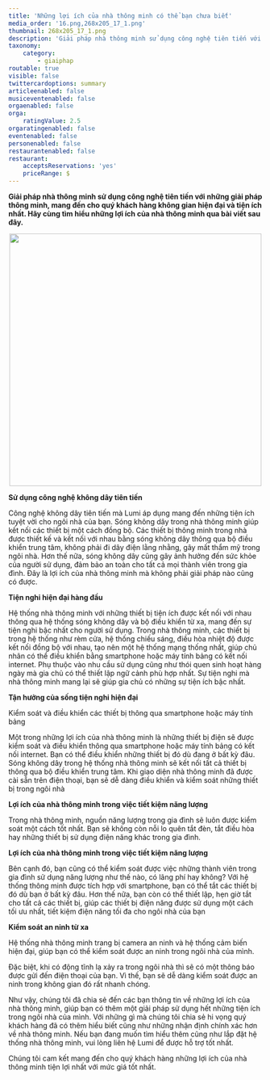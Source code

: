 ```yaml
---
title: 'Những lợi ích của nhà thông minh có thể bạn chưa biết'
media_order: '16.png,268x205_17_1.png'
thumbnail: 268x205_17_1.png
description: 'Giải pháp nhà thông minh sử dụng công nghệ tiên tiến với những giải pháp thông minh, mang đến cho quý khách hàng không gian hiện đại và tiện ích nhất. Hãy cùng tìm hiểu những lợi ích của nhà thông minh qua bài viết sau đây....'
taxonomy:
    category:
        - giaiphap
routable: true
visible: false
twittercardoptions: summary
articleenabled: false
musiceventenabled: false
orgaenabled: false
orga:
    ratingValue: 2.5
orgaratingenabled: false
eventenabled: false
personenabled: false
restaurantenabled: false
restaurant:
    acceptsReservations: 'yes'
    priceRange: $
---
```


<p><strong>Giải ph&aacute;p nh&agrave; th&ocirc;ng minh sử dụng c&ocirc;ng nghệ ti&ecirc;n tiến với những giải ph&aacute;p th&ocirc;ng minh, mang đến cho qu&yacute; kh&aacute;ch h&agrave;ng kh&ocirc;ng gian hiện đại v&agrave; tiện &iacute;ch nhất. H&atilde;y c&ugrave;ng t&igrave;m hiểu những lợi &iacute;ch của nh&agrave; th&ocirc;ng minh qua b&agrave;i viết sau đ&acirc;y.</strong></p>
<p><img style="display: block; margin-left: auto; margin-right: auto;" src="/giahan/tu-van-giai-phap/nhung-loi-ich-cua-nha-thong-minh-co-the-ban-chua-biet/16.png" alt="" width="500" /></p>
<p><strong>Sử dụng c&ocirc;ng nghệ kh&ocirc;ng d&acirc;y ti&ecirc;n tiến</strong></p>
<p>C&ocirc;ng nghệ kh&ocirc;ng d&acirc;y ti&ecirc;n tiến m&agrave; Lumi &aacute;p dụng mang đến những tiện &iacute;ch tuyệt vời cho ng&ocirc;i nh&agrave; của bạn. S&oacute;ng kh&ocirc;ng d&acirc;y trong nh&agrave; th&ocirc;ng minh gi&uacute;p kết nối c&aacute;c thiết bị một c&aacute;ch đồng bộ. C&aacute;c thiết bị th&ocirc;ng minh trong nh&agrave; được thiết kế v&agrave; kết nối với nhau bằng s&oacute;ng kh&ocirc;ng d&acirc;y th&ocirc;ng qua bộ điều khiển trung t&acirc;m, kh&ocirc;ng phải đi d&acirc;y điện lằng nhằng, g&acirc;y mất thẩm mỹ trong ng&ocirc;i nh&agrave;. Hơn thế nữa, s&oacute;ng kh&ocirc;ng d&acirc;y cũng g&acirc;y ảnh hưởng đến sức khỏe của người sử dụng, đảm bảo an to&agrave;n cho tất cả mọi th&agrave;nh vi&ecirc;n trong gia đ&igrave;nh. Đ&acirc;y l&agrave; lợi &iacute;ch của nh&agrave; th&ocirc;ng minh m&agrave; kh&ocirc;ng phải giải ph&aacute;p n&agrave;o cũng c&oacute; được.</p>
<p><strong>Tiện nghi hiện đại h&agrave;ng đầu</strong></p>
<p>Hệ thống nh&agrave; th&ocirc;ng minh với những thiết bị tiện &iacute;ch được kết nối với nhau th&ocirc;ng qua hệ thống s&oacute;ng kh&ocirc;ng d&acirc;y v&agrave; bộ điều khiển từ xa, mang đến sự tiện nghi bậc nhất cho người sử dụng. Trong nh&agrave; th&ocirc;ng minh, c&aacute;c thiết bị trong hệ thống như r&egrave;m cửa, hệ thống chiếu s&aacute;ng, điều h&ograve;a nhiệt độ được kết nối đồng bộ với nhau, tạo n&ecirc;n một hệ thống mạng thống nhất, gi&uacute;p chủ nh&acirc;n c&oacute; thể điều khiển bằng smartphone hoặc m&aacute;y t&iacute;nh bảng c&oacute; kết nối internet. Phụ thuộc v&agrave;o nhu cầu sử dụng cũng như th&oacute;i quen sinh hoạt h&agrave;ng ng&agrave;y m&agrave; gia chủ c&oacute; thể thiết lập ngữ cảnh ph&ugrave; hợp nhất. Sự tiện nghi m&agrave; nh&agrave; th&ocirc;ng minh mang lại sẽ gi&uacute;p gia chủ c&oacute; những sự tiện &iacute;ch bậc nhất.</p>
<p><strong>Tận hưởng của sống tiện nghi hiện đại</strong></p>
<p>Kiểm so&aacute;t v&agrave; điều khiển c&aacute;c thiết bị th&ocirc;ng qua smartphone hoặc m&aacute;y t&iacute;nh bảng</p>
<p>Một trong những lợi &iacute;ch của nh&agrave; th&ocirc;ng minh l&agrave; những thiết bị điện sẽ được kiểm so&aacute;t v&agrave; điều khiển th&ocirc;ng qua smartphone hoặc m&aacute;y t&iacute;nh bảng c&oacute; kết nối internet. Bạn c&oacute; thể điều khiển những thiết bị đ&oacute; d&ugrave; đang ở bất kỳ đ&acirc;u. S&oacute;ng kh&ocirc;ng d&acirc;y trong hệ thống nh&agrave; th&ocirc;ng minh sẽ kết nối tất cả thiết bị th&ocirc;ng qua bộ điều khiển trung t&acirc;m. Khi giao diện nh&agrave; th&ocirc;ng minh đ&atilde; được c&agrave;i sẵn tr&ecirc;n điện thoại, bạn sẽ dễ d&agrave;ng điều khiển v&agrave; kiểm so&aacute;t những thiết bị trong ng&ocirc;i nh&agrave;</p>
<p><strong>Lợi &iacute;ch của nh&agrave; th&ocirc;ng minh trong việc tiết kiệm năng lượng</strong></p>
<p>Trong nh&agrave; th&ocirc;ng minh, nguồn năng lượng trong gia đ&igrave;nh sẽ lu&ocirc;n được kiểm so&aacute;t một c&aacute;ch tốt nhất. Bạn sẽ kh&ocirc;ng c&ograve;n nỗi lo qu&ecirc;n tắt đ&egrave;n, tắt điều h&ograve;a hay những thiết bị sử dụng điện năng kh&aacute;c trong gia đ&igrave;nh.</p>
<p><strong>Lợi &iacute;ch của nh&agrave; th&ocirc;ng minh trong việc tiết kiệm năng lượng</strong></p>
<p>B&ecirc;n cạnh đ&oacute;, bạn cũng c&oacute; thể kiểm so&aacute;t được việc những th&agrave;nh vi&ecirc;n trong gia đ&igrave;nh sử dụng năng lượng như thế n&agrave;o, c&oacute; l&atilde;ng ph&iacute; hay kh&ocirc;ng? Với hệ thống th&ocirc;ng minh được t&iacute;ch hợp với smartphone, bạn c&oacute; thể tắt c&aacute;c thiết bị đ&oacute; d&ugrave; bạn ở bất kỳ đ&acirc;u. Hơn thế nữa, bạn c&ograve;n c&oacute; thể thiết lập, hẹn giờ tắt cho tất cả c&aacute;c thiết bị, gi&uacute;p c&aacute;c thiết bị điện năng được sử dụng một c&aacute;ch tối ưu nhất, tiết kiệm điện năng tối đa cho ng&ocirc;i nh&agrave; của bạn</p>
<p><strong>Kiểm so&aacute;t an ninh từ xa</strong></p>
<p>Hệ thống nh&agrave; th&ocirc;ng minh trang bị camera an ninh v&agrave; hệ thống cảm biến hiện đại, gi&uacute;p bạn c&oacute; thể kiểm so&aacute;t được an ninh trong ng&ocirc;i nh&agrave; của m&igrave;nh.</p>
<p>Đặc biệt, khi c&oacute; động tĩnh lạ xảy ra trong ng&ocirc;i nh&agrave; th&igrave; sẽ c&oacute; một th&ocirc;ng b&aacute;o được gửi đến điện thoại của bạn. V&igrave; thế, bạn sẽ dễ d&agrave;ng kiểm so&aacute;t được an ninh trong kh&ocirc;ng gian đ&oacute; rất nhanh ch&oacute;ng.</p>
<p>Như vậy, ch&uacute;ng t&ocirc;i đ&atilde; chia sẻ đến c&aacute;c bạn th&ocirc;ng tin về những lợi &iacute;ch của nh&agrave; th&ocirc;ng minh, gi&uacute;p bạn c&oacute; th&ecirc;m một giải ph&aacute;p sử dụng hết những tiện &iacute;ch trong ng&ocirc;i nh&agrave; của m&igrave;nh. Với những g&igrave; m&agrave; ch&uacute;ng t&ocirc;i chia sẻ hi vọng qu&yacute; kh&aacute;ch h&agrave;ng đ&atilde; c&oacute; th&ecirc;m hiểu biết cũng như những nhận định ch&iacute;nh x&aacute;c hơn về nh&agrave; th&ocirc;ng minh. Nếu bạn đang muốn t&igrave;m hiểu th&ecirc;m cũng như lắp đặt hệ thống nh&agrave; th&ocirc;ng minh, vui l&ograve;ng li&ecirc;n hệ Lumi để được hỗ trợ tốt nhất.</p>
<p>Ch&uacute;ng t&ocirc;i cam kết mang đến cho qu&yacute; kh&aacute;ch h&agrave;ng những lợi &iacute;ch của nh&agrave; th&ocirc;ng minh tiện lợi nhất với mức gi&aacute; tốt nhất.</p>